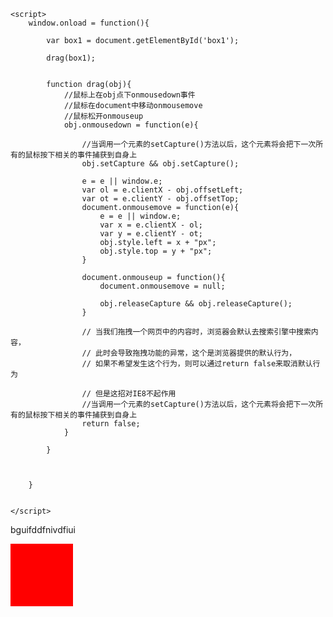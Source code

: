 <!DOCTYPE html>
<html lang="en">
<head>
	<meta charset="UTF-8">
	<title>Document</title>
	<style>
		#box1{
			width: 100px;
			height: 100px;
			background-color: red;
			position: absolute;
		}
	</style>

	<script>
		window.onload = function(){

			var box1 = document.getElementById('box1');

			drag(box1);
			

			function drag(obj){
				//鼠标上在obj点下onmousedown事件
				//鼠标在document中移动onmousemove
				//鼠标松开onmouseup
				obj.onmousedown = function(e){

					//当调用一个元素的setCapture()方法以后，这个元素将会把下一次所有的鼠标按下相关的事件捕获到自身上
					obj.setCapture && obj.setCapture();

					e = e || window.e;
					var ol = e.clientX - obj.offsetLeft;
					var ot = e.clientY - obj.offsetTop;
					document.onmousemove = function(e){
						e = e || window.e;
						var x = e.clientX - ol;
						var y = e.clientY - ot;
						obj.style.left = x + "px";
						obj.style.top = y + "px";
					}

					document.onmouseup = function(){
						document.onmousemove = null;

						obj.releaseCapture && obj.releaseCapture();
					}

					// 当我们拖拽一个网页中的内容时，浏览器会默认去搜索引擎中搜索内容，
					// 此时会导致拖拽功能的异常，这个是浏览器提供的默认行为，
					// 如果不希望发生这个行为，则可以通过return false来取消默认行为
					
					// 但是这招对IE8不起作用
					//当调用一个元素的setCapture()方法以后，这个元素将会把下一次所有的鼠标按下相关的事件捕获到自身上
					return false;
				}

			}

			
			
		}

		
	</script>
</head>
<body style="width: 2000px;height: 1000px">
	<p>bguifddfnivdfiui</p>
	<div id="box1"></div>
</body>
</html>
